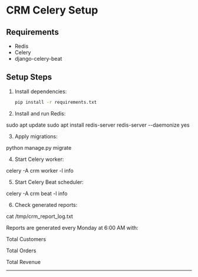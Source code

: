 # CRM Celery Setup

## Requirements
- Redis
- Celery
- django-celery-beat

## Setup Steps
1. Install dependencies:
   ```bash
   pip install -r requirements.txt
2. Install and run Redis:

sudo apt update
sudo apt install redis-server
redis-server --daemonize yes


3. Apply migrations:

python manage.py migrate


4. Start Celery worker:

celery -A crm worker -l info


5. Start Celery Beat scheduler:

celery -A crm beat -l info


6. Check generated reports:

cat /tmp/crm_report_log.txt


Reports are generated every Monday at 6:00 AM with:

Total Customers

Total Orders

Total Revenue


---
